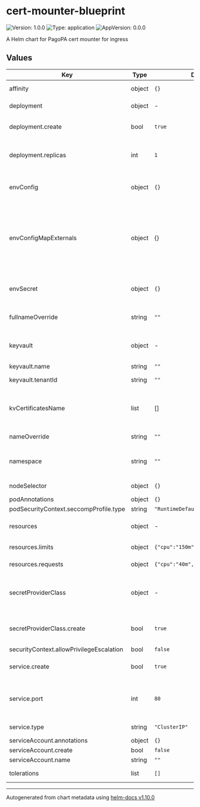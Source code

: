 # cert-mounter-blueprint

![Version: 1.0.0](https://img.shields.io/badge/Version-1.0.0-informational?style=flat-square) ![Type: application](https://img.shields.io/badge/Type-application-informational?style=flat-square) ![AppVersion: 0.0.0](https://img.shields.io/badge/AppVersion-0.0.0-informational?style=flat-square)

A Helm chart for PagoPA cert mounter for ingress

## Values

| Key | Type | Default | Description |
|-----|------|---------|-------------|
| affinity | object | `{}` | Pod labels affinity |
| deployment | object | - | Configure deployment |
| deployment.create | bool | `true` | create the deployment manifest |
| deployment.replicas | int | `1` | Number of replicas for this deployment |
| envConfig | object | `{}` | Environment config to use for the canary container |
| envConfigMapExternals | object | {} | Configure values from config maps external to chart. E.g already present into cluster, see documentation |
| envSecret | object | `{}` | Environment secrets to use for the canary container |
| fullnameOverride | string | `""` | Helm chart fullname override |
| keyvault | object | - | Azure KeyVault connection configuration |
| keyvault.name | string | `""` | KV name |
| keyvault.tenantId | string | `""` | Tenant id (uuid) |
| kvCertificatesName | list | [] | List of certificate names as present into KV azure |
| nameOverride | string | `""` | Helm chart name override |
| namespace | string | `""` | Namespace in which deploy the microservice |
| nodeSelector | object | `{}` | K8s node selectors |
| podAnnotations | object | `{}` |  |
| podSecurityContext.seccompProfile.type | string | `"RuntimeDefault"` |  |
| resources | object | - | POD resources section |
| resources.limits | object | `{"cpu":"150m","memory":"128Mi"}` | limits is mandatory |
| resources.requests | object | `{"cpu":"40m","memory":"96Mi"}` | request is mandatory |
| secretProviderClass | object | - | Secrect provider class allow to connect to azure kv |
| secretProviderClass.create | bool | `true` | create or not the secret provider class manifest |
| securityContext.allowPrivilegeEscalation | bool | `false` |  |
| service.create | bool | `true` | create the service manifest |
| service.port | int | `80` | Which port use (! this port is used even inside the deployment) |
| service.type | string | `"ClusterIP"` | Which type of service to use |
| serviceAccount.annotations | object | `{}` |  |
| serviceAccount.create | bool | `false` |  |
| serviceAccount.name | string | `""` |  |
| tolerations | list | `[]` | Pod taints toleration |

----------------------------------------------
Autogenerated from chart metadata using [helm-docs v1.10.0](https://github.com/norwoodj/helm-docs/releases/v1.10.0)
